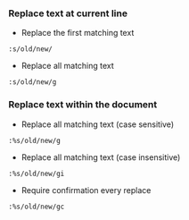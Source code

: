 ### Replace text at current line
* Replace the first matching text
```vim
:s/old/new/
```

* Replace all matching text
```vim
:s/old/new/g
```

### Replace text within the document
* Replace all matching text (case sensitive)
```vim
:%s/old/new/g
```

* Replace all matching text (case insensitive)
```vim
:%s/old/new/gi
```

* Require confirmation every replace
```vim
:%s/old/new/gc
```
